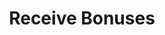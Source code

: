---
featimg: /assets/images/benefits/refer.svg
title: Receive Bonuses
description: Presentations, publications and referrals get you more $$$
weight: 8
---